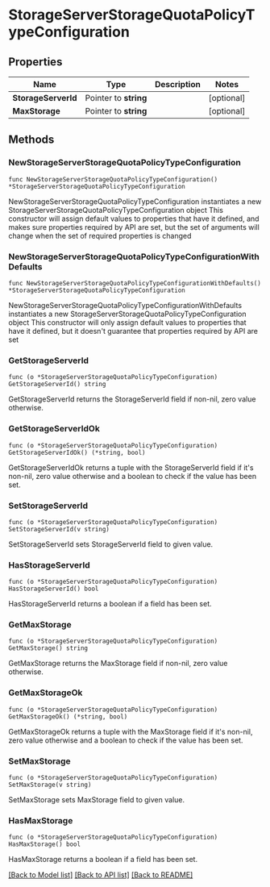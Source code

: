 # StorageServerStorageQuotaPolicyTypeConfiguration

## Properties

Name | Type | Description | Notes
------------ | ------------- | ------------- | -------------
**StorageServerId** | Pointer to **string** |  | [optional] 
**MaxStorage** | Pointer to **string** |  | [optional] 

## Methods

### NewStorageServerStorageQuotaPolicyTypeConfiguration

`func NewStorageServerStorageQuotaPolicyTypeConfiguration() *StorageServerStorageQuotaPolicyTypeConfiguration`

NewStorageServerStorageQuotaPolicyTypeConfiguration instantiates a new StorageServerStorageQuotaPolicyTypeConfiguration object
This constructor will assign default values to properties that have it defined,
and makes sure properties required by API are set, but the set of arguments
will change when the set of required properties is changed

### NewStorageServerStorageQuotaPolicyTypeConfigurationWithDefaults

`func NewStorageServerStorageQuotaPolicyTypeConfigurationWithDefaults() *StorageServerStorageQuotaPolicyTypeConfiguration`

NewStorageServerStorageQuotaPolicyTypeConfigurationWithDefaults instantiates a new StorageServerStorageQuotaPolicyTypeConfiguration object
This constructor will only assign default values to properties that have it defined,
but it doesn't guarantee that properties required by API are set

### GetStorageServerId

`func (o *StorageServerStorageQuotaPolicyTypeConfiguration) GetStorageServerId() string`

GetStorageServerId returns the StorageServerId field if non-nil, zero value otherwise.

### GetStorageServerIdOk

`func (o *StorageServerStorageQuotaPolicyTypeConfiguration) GetStorageServerIdOk() (*string, bool)`

GetStorageServerIdOk returns a tuple with the StorageServerId field if it's non-nil, zero value otherwise
and a boolean to check if the value has been set.

### SetStorageServerId

`func (o *StorageServerStorageQuotaPolicyTypeConfiguration) SetStorageServerId(v string)`

SetStorageServerId sets StorageServerId field to given value.

### HasStorageServerId

`func (o *StorageServerStorageQuotaPolicyTypeConfiguration) HasStorageServerId() bool`

HasStorageServerId returns a boolean if a field has been set.

### GetMaxStorage

`func (o *StorageServerStorageQuotaPolicyTypeConfiguration) GetMaxStorage() string`

GetMaxStorage returns the MaxStorage field if non-nil, zero value otherwise.

### GetMaxStorageOk

`func (o *StorageServerStorageQuotaPolicyTypeConfiguration) GetMaxStorageOk() (*string, bool)`

GetMaxStorageOk returns a tuple with the MaxStorage field if it's non-nil, zero value otherwise
and a boolean to check if the value has been set.

### SetMaxStorage

`func (o *StorageServerStorageQuotaPolicyTypeConfiguration) SetMaxStorage(v string)`

SetMaxStorage sets MaxStorage field to given value.

### HasMaxStorage

`func (o *StorageServerStorageQuotaPolicyTypeConfiguration) HasMaxStorage() bool`

HasMaxStorage returns a boolean if a field has been set.


[[Back to Model list]](../README.md#documentation-for-models) [[Back to API list]](../README.md#documentation-for-api-endpoints) [[Back to README]](../README.md)


